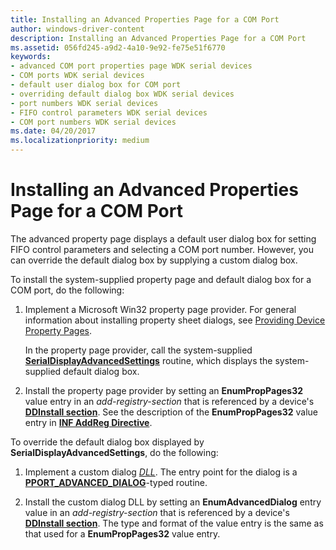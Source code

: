 ```yaml
---
title: Installing an Advanced Properties Page for a COM Port
author: windows-driver-content
description: Installing an Advanced Properties Page for a COM Port
ms.assetid: 056fd245-a9d2-4a10-9e92-fe75e51f6770
keywords:
- advanced COM port properties page WDK serial devices
- COM ports WDK serial devices
- default user dialog box for COM port
- overriding default dialog box WDK serial devices
- port numbers WDK serial devices
- FIFO control parameters WDK serial devices
- COM port numbers WDK serial devices
ms.date: 04/20/2017
ms.localizationpriority: medium
---
```


# Installing an Advanced Properties Page for a COM Port





The advanced property page displays a default user dialog box for setting FIFO control parameters and selecting a COM port number. However, you can override the default dialog box by supplying a custom dialog box.

To install the system-supplied property page and default dialog box for a COM port, do the following:

1.  Implement a Microsoft Win32 property page provider. For general information about installing property sheet dialogs, see [Providing Device Property Pages](https://msdn.microsoft.com/library/windows/hardware/ff549784).

    In the property page provider, call the system-supplied [**SerialDisplayAdvancedSettings**](https://msdn.microsoft.com/library/windows/hardware/ff547447) routine, which displays the system-supplied default dialog box.

2.  Install the property page provider by setting an **EnumPropPages32** value entry in an *add-registry-section* that is referenced by a device's [**DDInstall section**](https://msdn.microsoft.com/library/windows/hardware/ff547344). See the description of the **EnumPropPages32** value entry in [**INF AddReg Directive**](https://msdn.microsoft.com/library/windows/hardware/ff546320).

To override the default dialog box displayed by **SerialDisplayAdvancedSettings**, do the following:

1.  Implement a custom dialog [*DLL*](https://msdn.microsoft.com/library/windows/hardware/ff556277#wdkgloss-dll). The entry point for the dialog is a [**PPORT\_ADVANCED\_DIALOG**](https://msdn.microsoft.com/library/windows/hardware/ff546956)-typed routine.

2.  Install the custom dialog DLL by setting an **EnumAdvancedDialog** entry value in an *add-registry-section* that is referenced by a device's [**DDInstall section**](https://msdn.microsoft.com/library/windows/hardware/ff547344). The type and format of the value entry is the same as that used for a **EnumPropPages32** value entry.

 

 




